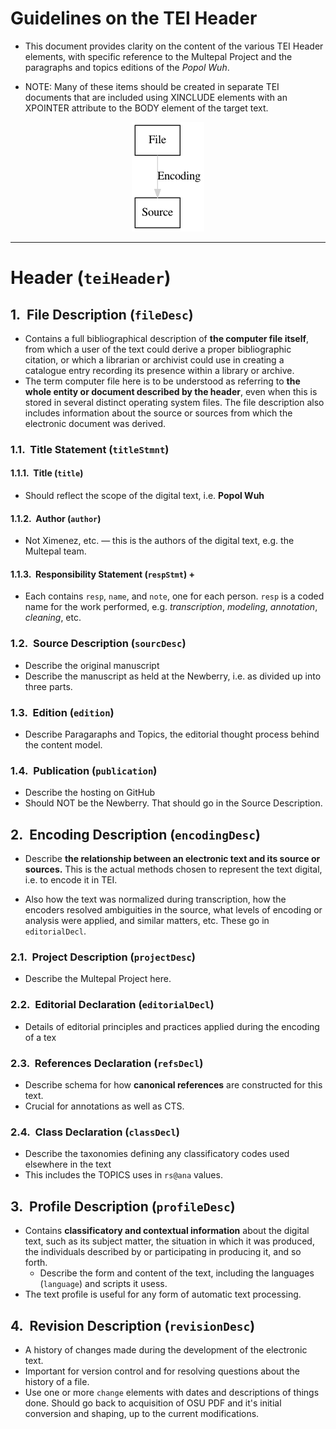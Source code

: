 <style>

h1 { counter-reset: h2counter; }
h2 { counter-reset: h3counter; }
h3 { counter-reset: h4counter; }
h4 { counter-reset: h5counter; }
h5 { counter-reset: h6counter; }
h6 {}


h2:before {
    counter-increment: h2counter;
    content: counter(h2counter) ".\0000a0\0000a0";
}

h3:before {
    counter-increment: h3counter;
    content: counter(h2counter) "." counter(h3counter) ".\0000a0\0000a0";
}

h4:before {
    counter-increment: h4counter;
    content: counter(h2counter) "." counter(h3counter) "." counter(h4counter) ".\0000a0\0000a0";
}

h5:before {
    counter-increment: h5counter;
    content: counter(h2counter) "." counter(h3counter) "." counter(h4counter) "." counter(h5counter) ".\0000a0\0000a0";
}

h6:before {
    counter-increment: h6counter;
    content: counter(h2counter) "." counter(h3counter) "." counter(h4counter) "." counter(h5counter) "." counter(h6counter) ".\0000a0\0000a0";
}	

#page-title {
	font-size: 200%;
	font-weight: heavy;
}

</style>
 
# Guidelines on the TEI Header

* This document provides clarity on the content of the various TEI Header elements, with specific reference to the Multepal Project and the paragraphs and topics editions of the *Popol Wuh*.

* NOTE: Many of these items should be created in separate TEI documents that are included using XINCLUDE elements with an XPOINTER attribute to the BODY element of the target text. 


<div style="text-align:center;">
	<img src="graph.png"/>
</div>

<hr />

# Header (`teiHeader`)

## File Description (`fileDesc`)

* Contains a full bibliographical description of **the computer file itself**, from which a user of the text could derive a proper bibliographic citation, or which a librarian or archivist could use in creating a catalogue entry recording its presence within a library or archive. 
* The term computer file here is to be understood as referring to **the whole entity or document described by the header**, even when this is stored in several distinct operating system files. The file description also includes information about the source or sources from which the electronic document was derived. 

### Title Statement (`titleStmnt`)

#### Title (`title`)

* Should reflect the scope of the digital text, i.e. **Popol Wuh**

#### Author (`author`)

* Not Ximenez, etc. &mdash; this is the authors of the digital text, e.g. the Multepal team.

#### Responsibility Statement (`respStmt`) +

* Each contains `resp`, `name`, and `note`, one for each person. `resp` is a coded name for the work performed, e.g. *transcription*, *modeling*, *annotation*, *cleaning*, etc.

### Source Description (`sourcDesc`)

* Describe the original manuscript
* Describe the manuscript as held at the Newberry, i.e. as divided up into three parts.

### Edition (`edition`)

* Describe Paragaraphs and Topics, the editorial thought process behind the content model.

### Publication (`publication`)

* Describe the hosting on GitHub
* Should NOT be the Newberry. That should go in the Source Description.

## Encoding Description (`encodingDesc`)

*  Describe **the relationship between an electronic text and its source or sources.** This is the actual methods chosen to represent the text digital, i.e. to encode it in TEI.

* Also how the text was normalized during transcription, how the encoders resolved ambiguities in the source, what levels of encoding or analysis were applied, and similar matters, etc. These go in `editorialDecl`.

### Project Description (`projectDesc`)

* Describe the Multepal Project here.

### Editorial Declaration (`editorialDecl`)

* Details of editorial principles and practices applied during the encoding of a tex

### References Declaration (`refsDecl`)

* Describe schema for how **canonical references** are constructed for this text.
* Crucial for annotations as well as CTS.

### Class Declaration (`classDecl`)

* Describe the taxonomies defining any classificatory codes used elsewhere in the text
* This includes the TOPICS uses in `rs@ana` values.

## Profile Description (`profileDesc`)

* Contains **classificatory and contextual information** about the digital text, such as its subject matter, the situation in which it was produced, the individuals described by or participating in producing it, and so forth. 
  * Describe the form and content of the text, including the languages (`language`) and scripts it usess.
* The text profile is useful for any form of automatic text processing.

## Revision Description (`revisionDesc`)

* A history of changes made during the development of the electronic text. 
* Important for version control and for resolving questions about the history of a file.
* Use one or more `change` elements with dates and descriptions of things done. Should go back to acquisition of OSU PDF and it's initial conversion and shaping, up to the current modifications.

<!--
2. Outline:
	1. teiHeader
		1. fileDesc
			1. title
			2. sourceDesc
			3. edition
			4. publication
		2. encodingDesc
			1. Information how the text was encoded from the source
		3. profileDesc
		4. revisionDesc
-->